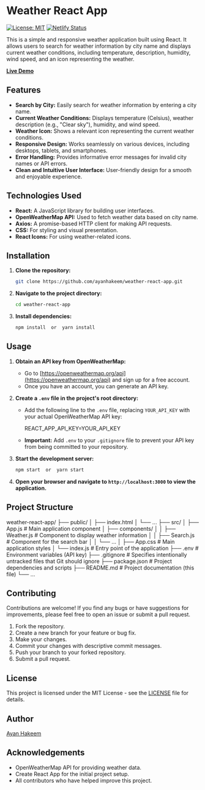 # Weather React App

[![License: MIT](https://img.shields.io/badge/License-MIT-yellow.svg)](https://opensource.org/licenses/MIT)
[![Netlify Status](https://api.netlify.com/api/v1/badges/63b33074-b118-4b67-b1d8-c53f867d219f/deploy-status)](https://app.netlify.com/sites/weather-react-app-ayan/deploys)

This is a simple and responsive weather application built using React. It allows users to search for weather information by city name and displays current weather conditions, including temperature, description, humidity, wind speed, and an icon representing the weather.

**[Live Demo](https://weather-react-app-ayan.netlify.app/)**

## Features

*   **Search by City:** Easily search for weather information by entering a city name.
*   **Current Weather Conditions:** Displays temperature (Celsius), weather description (e.g., "Clear sky"), humidity, and wind speed.
*   **Weather Icon:** Shows a relevant icon representing the current weather conditions.
*   **Responsive Design:** Works seamlessly on various devices, including desktops, tablets, and smartphones.
*   **Error Handling:** Provides informative error messages for invalid city names or API errors.
*   **Clean and Intuitive User Interface:** User-friendly design for a smooth and enjoyable experience.

## Technologies Used

*   **React:** A JavaScript library for building user interfaces.
*   **OpenWeatherMap API:** Used to fetch weather data based on city name.
*   **Axios:** A promise-based HTTP client for making API requests.
*   **CSS:** For styling and visual presentation.
*   **React Icons:** For using weather-related icons.

## Installation

1.  **Clone the repository:**

    ```bash
    git clone https://github.com/ayanhakeem/weather-react-app.git
    
2.  **Navigate to the project directory:**

    ```bash
    cd weather-react-app
    
3.  **Install dependencies:**

    ```bash
    npm install  or  yarn install
    
## Usage

1.  **Obtain an API key from OpenWeatherMap:**

    *   Go to [https://openweathermap.org/api](https://openweathermap.org/api) and sign up for a free account.
    *   Once you have an account, you can generate an API key.

2.  **Create a `.env` file in the project's root directory:**

    *   Add the following line to the `.env` file, replacing `YOUR_API_KEY` with your actual OpenWeatherMap API key:

        
        REACT_APP_API_KEY=YOUR_API_KEY
        
    *   **Important:** Add `.env` to your `.gitignore` file to prevent your API key from being committed to your repository.

3.  **Start the development server:**

    ```bash
    npm start  or  yarn start
    
4.  **Open your browser and navigate to `http://localhost:3000` to view the application.**

## Project Structure

weather-react-app/
├── public/
│   ├── index.html
│   └── ...
├── src/
│   ├── App.js          # Main application component
│   ├── components/
│   │   ├── Weather.js    # Component to display weather information
│   │   ├── Search.js     # Component for the search bar
│   │   └── ...
│   ├── App.css           # Main application styles
│   └── index.js        # Entry point of the application
├── .env                # Environment variables (API key)
├── .gitignore          # Specifies intentionally untracked files that Git should ignore
├── package.json        # Project dependencies and scripts
├── README.md           # Project documentation (this file)
└── ...
## Contributing

Contributions are welcome!  If you find any bugs or have suggestions for improvements, please feel free to open an issue or submit a pull request.

1.  Fork the repository.
2.  Create a new branch for your feature or bug fix.
3.  Make your changes.
4.  Commit your changes with descriptive commit messages.
5.  Push your branch to your forked repository.
6.  Submit a pull request.

## License

This project is licensed under the MIT License - see the [LICENSE](LICENSE) file for details.

## Author

[Ayan Hakeem](https://github.com/ayanhakeem)

## Acknowledgements

*   OpenWeatherMap API for providing weather data.
*   Create React App for the initial project setup.
*   All contributors who have helped improve this project.
